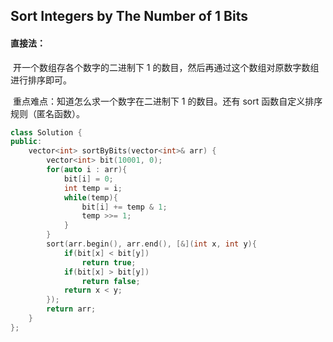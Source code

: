 ## Sort Integers by The Number of 1 Bits

#### 直接法：

​		开一个数组存各个数字的二进制下 1 的数目，然后再通过这个数组对原数字数组进行排序即可。

​		重点难点：知道怎么求一个数字在二进制下 1 的数目。还有 sort 函数自定义排序规则（匿名函数）。

```c++
class Solution {
public:
    vector<int> sortByBits(vector<int>& arr) {
        vector<int> bit(10001, 0);
        for(auto i : arr){
            bit[i] = 0;
            int temp = i;
            while(temp){
                bit[i] += temp & 1;
                temp >>= 1;
            }
        }
        sort(arr.begin(), arr.end(), [&](int x, int y){
            if(bit[x] < bit[y])
                return true;
            if(bit[x] > bit[y])
                return false;
            return x < y;
        });
        return arr;
    }
};
```

